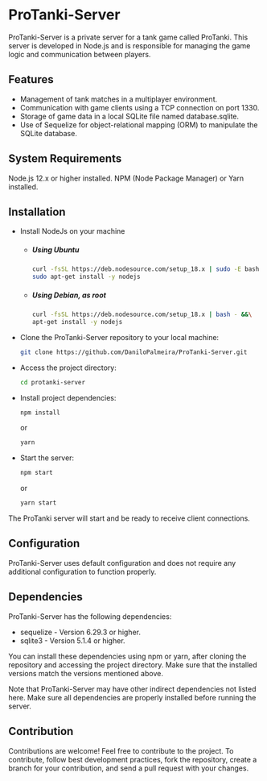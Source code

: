 # ProTanki-Server

ProTanki-Server is a private server for a tank game called ProTanki. This server is developed in Node.js and is responsible for managing the game logic and communication between players.

## Features

- Management of tank matches in a multiplayer environment.
- Communication with game clients using a TCP connection on port 1330.
- Storage of game data in a local SQLite file named database.sqlite.
- Use of Sequelize for object-relational mapping (ORM) to manipulate the SQLite database.

## System Requirements

Node.js 12.x or higher installed.
NPM (Node Package Manager) or Yarn installed.

## Installation

- Install NodeJs on your machine

  - ##### Using Ubuntu

    ```sh
    curl -fsSL https://deb.nodesource.com/setup_18.x | sudo -E bash - &&\
    sudo apt-get install -y nodejs
    ```

  - ##### Using Debian, as root

    ```sh
    curl -fsSL https://deb.nodesource.com/setup_18.x | bash - &&\
    apt-get install -y nodejs
    ```

- Clone the ProTanki-Server repository to your local machine:

  ```bash
  git clone https://github.com/DaniloPalmeira/ProTanki-Server.git
  ```

- Access the project directory:

  ```bash
  cd protanki-server
  ```

- Install project dependencies:

  ```bash
  npm install
  ```

  or

  ```bash
  yarn
  ```

- Start the server:

  ```bash
  npm start
  ```

  or

  ```bash
  yarn start
  ```

The ProTanki server will start and be ready to receive client connections.

## Configuration

ProTanki-Server uses default configuration and does not require any additional configuration to function properly.

## Dependencies

ProTanki-Server has the following dependencies:

- sequelize - Version 6.29.3 or higher.
- sqlite3 - Version 5.1.4 or higher.

You can install these dependencies using npm or yarn, after cloning the repository and accessing the project directory.
Make sure that the installed versions match the versions mentioned above.

Note that ProTanki-Server may have other indirect dependencies not listed here. Make sure all dependencies are properly installed before running the server.

## Contribution

Contributions are welcome! Feel free to contribute to the project. To contribute, follow best development practices, fork the repository, create a branch for your contribution, and send a pull request with your changes.
